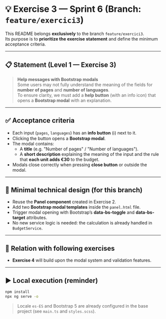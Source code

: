 # 💡 Exercise 3 — Sprint 6 (Branch: `feature/exercici3`)

This README belongs **exclusively** to the branch `feature/exercici3`.  
Its purpose is to **prioritize the exercise statement** and define the minimum acceptance criteria.

---

## 📋 Statement (Level 1 — Exercise 3)

> **Help messages with Bootstrap modals**  
> Some users may not fully understand the meaning of the fields for **number of pages** and **number of languages**.  
> To ensure clarity, we must add a **help button** (with an info icon) that opens a **Bootstrap modal** with an explanation.

---

## ✅ Acceptance criteria

- Each input (`pages`, `languages`) has an **info button** (ℹ️) next to it.  
- Clicking the button opens a **Bootstrap modal**.  
- The modal contains:  
  - A **title** (e.g. "Number of pages" / "Number of languages").  
  - A **short description** explaining the meaning of the input and the rule that **each unit adds €30** to the budget.  
- Modals close correctly when pressing **close button** or outside the modal.  

---

## 🧠 Minimal technical design (for this branch)

- Reuse the **Panel component** created in Exercise 2.  
- Add two **Bootstrap modal templates** inside the `panel.html` file.  
- Trigger modal opening with Bootstrap’s **data-bs-toggle** and **data-bs-target** attributes.  
- No new service logic is needed: the calculation is already handled in `BudgetService`.  

---

## 🔗 Relation with following exercises

- **Exercise 4** will build upon the modal system and validation features.  

---

## ▶️ Local execution (reminder)

```bash
npm install
npx ng serve -o
```

> Locale `es-ES` and Bootstrap 5 are already configured in the base project (see `main.ts` and `styles.scss`).
